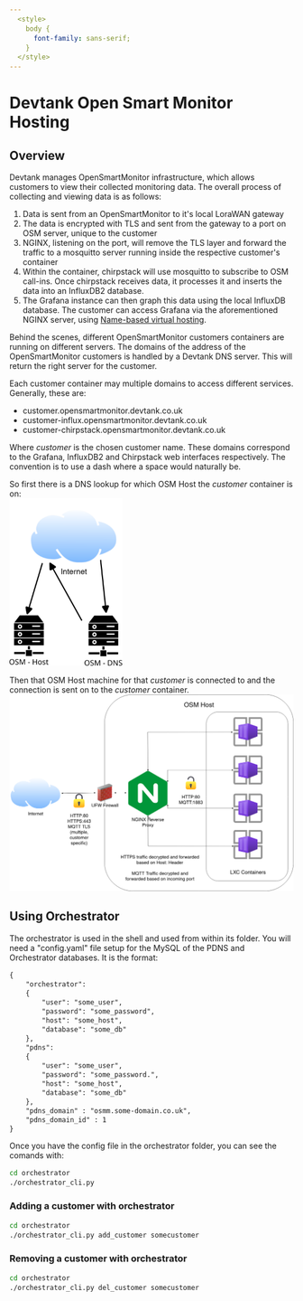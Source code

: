 ```yaml
---
  <style>
    body {
      font-family: sans-serif;
    }
  </style>
---
```

# Devtank Open Smart Monitor Hosting

## Overview

Devtank manages OpenSmartMonitor infrastructure, which allows customers to view their collected monitoring data.
The overall process of collecting and viewing data is as follows:

1. Data is sent from an OpenSmartMonitor to it's local LoraWAN gateway
2. The data is encrypted with TLS and sent from the gateway to a port on OSM server, unique to the customer
3. NGINX, listening on the port, will remove the TLS layer and forward the traffic to a mosquitto server running inside the respective customer's container
4. Within the container, chirpstack will use mosquitto to subscribe to OSM call-ins. Once chirpstack receives data, it processes it and inserts the data into an InfluxDB2 database.
5. The Grafana instance can then graph this data using the local InfluxDB database. The customer can access Grafana via the aforementioned NGINX server, using [Name-based virtual hosting](https://en.wikipedia.org/wiki/Virtual_hosting#Name-based).

Behind the scenes, different OpenSmartMonitor customers containers are running on different servers.
The domains of the address of the OpenSmartMonitor customers is handled by a Devtank DNS server.
This will return the right server for the customer.

Each customer container may multiple domains to access different services.
Generally, these are:

- customer.opensmartmonitor.devtank.co.uk
- customer-influx.opensmartmonitor.devtank.co.uk
- customer-chirpstack.opensmartmonitor.devtank.co.uk

Where *customer* is the chosen customer name.
These domains correspond to the Grafana, InfluxDB2 and Chirpstack web interfaces respectively.
The convention is to use a dash where a space would naturally be.

So first there is a DNS lookup for which OSM Host the *customer* container is on:
<br><img src="dns.png" width="200"/>

Then that OSM Host machine for that *customer* is connected to and the connection is sent on to the *customer* container.
<br><img src="osm-architecture.png" width="750"/>


## Using Orchestrator

The orchestrator is used in the shell and used from within its folder.
You will need a "config.yaml" file setup for the MySQL of the PDNS and Orchestrator databases.
It is the format:

    {
        "orchestrator":
        {
            "user": "some_user",
            "password": "some_password",
            "host": "some_host",
            "database": "some_db"
        },
        "pdns":
        {
            "user": "some_user",
            "password": "some_password.",
            "host": "some_host",
            "database": "some_db"
        },
        "pdns_domain" : "osmm.some-domain.co.uk",
        "pdns_domain_id" : 1
    }

Once you have the config file in the orchestrator folder, you can see the comands with:

```sh
cd orchestrator
./orchestrator_cli.py
```

### Adding a customer with orchestrator

```sh
cd orchestrator
./orchestrator_cli.py add_customer somecustomer
```

### Removing a customer with orchestrator

```sh
cd orchestrator
./orchestrator_cli.py del_customer somecustomer
```

